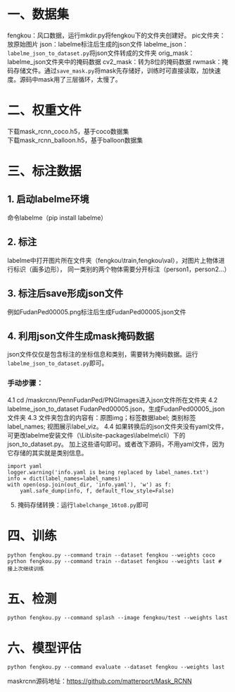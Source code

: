 # 一、数据集
fengkou：风口数据，运行mkdir.py将fengkou下的文件夹创建好。
pic文件夹：放原始图片
json：labelme标注后生成的json文件
labelme_json：`labelme_json_to_dataset.py`将json文件转成的文件夹
orig_mask：labelme_json文件夹中的掩码数据
cv2_mask：转为8位的掩码数据
 rwmask：掩码存储文件。通过`save_mask.py`将mask先存储好，训练时可直接读取，加快速度。源码中mask用了三层循环，太慢了。

# 二、权重文件
下载mask_rcnn_coco.h5，基于coco数据集<br>
下载mask_rcnn_balloon.h5，基于balloon数据集

# 三、标注数据
## 1. 启动labelme环境
命令labelme（pip install labelme）
## 2. 标注
labelme中打开图片所在文件夹（fengkou\train,fengkou\val），对图片上物体进行标识（画多边形），
同一类别的两个物体需要分开标注（person1，person2...）
## 3. 标注后save形成json文件
例如FudanPed00005.png标注后生成FudanPed00005.json文件
## 4. 利用json文件生成mask掩码数据
json文件仅仅是包含标注的坐标信息和类别，需要转为掩码数据。运行`labelme_json_to_dataset.py`即可。
### 手动步骤：
4.1 cd /maskrcnn/PennFudanPed/PNGImages进入json文件所在文件夹
4.2 labelme_json_to_dataset FudanPed00005.json，生成FudanPed00005_json文件夹
4.3 文件夹包含的内容有：原图img；标签数据label; 类别标签label_names; 视图展示label_viz。
4.4 如果转换后的json文件夹没有yaml文件，可更改labelme安装文件（\Lib\site-packages\labelme\cli）下的json_to_dataset.py。
加上这些语句即可。或者改下源码，不用yaml文件，因为它存储的其实就是类别信息。
```
import yaml
logger.warning('info.yaml is being replaced by label_names.txt')
info = dict(label_names=label_names)
with open(osp.join(out_dir, 'info.yaml'), 'w') as f:
    yaml.safe_dump(info, f, default_flow_style=False)
```
5. 掩码存储转换：运行`labelchange_16to8.py`即可

# 四、训练
```
python fengkou.py --command train --dataset fengkou --weights coco
python fengkou.py --command train --dataset fengkou --weights last # 接上次继续训练
```
# 五、检测
```
python fengkou.py --command splash --image fengkou/test --weights last
```
# 六、模型评估
```
python fengkou.py --command evaluate --dataset fengkou --weights last
```

maskrcnn源码地址：https://github.com/matterport/Mask_RCNN

